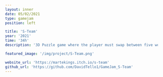```yaml
---
layout: inner
date: 05/02/2021
type: gamejam
position: left

title: 'S-Team'
year: '2021'
time: '34h'
description: '3D Puzzle game where the player must swap between five women, each one with huge knowledge on one field of STEAM (Science, Technology, Engineering, Art and Mathematics). In order to solve the puzzles and complete the game, you will have to combine their skills.'

featured_image: '/img/project/S-Team.png'

website_url: 'https://martekings.itch.io/s-team'
github_url: 'https://github.com/DavidTello1/GameJam_S-Team'
---
```

